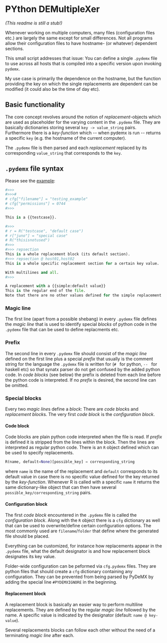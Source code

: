 # PYthon DEMultipleXer
*(This readme is still a stub!)*

Whenever working on multiple computers, many files (configuration files etc.)
are largely the same except for small differences. Not all programs allow their
configuration files to have hostname- (or whatever) dependent sections.

This small script addresses that issue: You can define a single `.pydemx` file
to use across all hosts that is compiled into a specific version upon invoking
`pydemx`.

My use case is primarily the dependence on the hostname, but the function
providing the key on which the single replacements are dependent can be
modified (it could also be the time of day etc).

## Basic functionality

The core concept revolves around the notion of *replacement*-objects which are
used as placeholder for the varying content in the `.pydemx` file. They are
basically dictionaries storing several `key -> value_string` pairs. Furthermore
there is a *key-function* which -- when pydemx is run -- returns a specific
`key` (e.g. the hostname of the current computer).

The `.pydemx` file is then parsed and each *replacement* replaced by its
corresponding `value_string` that corresponds to the `key`.

## `.pydemx` file syntax

Please see the [example](example/simple.pydemx):
```python
#>>>
#>>># 
# cfg["filename"] = "testing_example"
# cfg["permissions"] = 0744
#>>>

This is a {{testcase}}.

#>>>
# r = R("testcase", "default case")
# r["juno"] = "special case"
# R("thisisnotused")
#>>>
#>>> repsection
This is a whole replacement block (its default section).
#>>> repsection @ host01,host02
This is a whole specific replacement section for a certain key value.

With multilines and all.
#>>>

A replacement with a {{simple:default value}}
This is the regular end of the file.
Note that there are no other values defined for the simple replacement.

```

### Magic line

The first line (apart from a possible shebang) in every `.pydemx` file defines
the *magic line* that is used to identify special *blocks* of python code in the
`.pydemx` file that can be used to define replacments etc.

### Prefix

The second line in every `.pydemx` file should consist of the *magic line*
defined on the first line plus a special *prefix* that usually is the comment
string for the language the `.pydemx` file is written for (`# ` for python, `-- `
for haskell etc) so that synatx parser do not get confused by the added python
code. In *code blocks* (see below) the prefix is deleted from each line before
the python code is interpreted.
If no *prefix* is desired, the second line can be omitted.

### Special blocks

Every two *magic line*s define a *block*: There are *code block*s and
*replacement block*s. The very first *code block* is the *configuration block*.

#### Code block

Code blocks are plain python code interpreted when the file is read. If *prefix*
is defined it is stripped from the lines within the block. Then the lines are
interpreted as regular python code. There is an `R` object defined which can be
used to specify replacements.

```python
R(name, default=None)[possible_key] = corresponding_string
```

where `name` is the name of the replacement and `default` corresponds to
its default value in case there is no specific value defined for the key
returned by the *key-function*. Whenever R is called with a specific `name`
it returns the same dictionary-like object that can then have several
`possible_key/corresponding_string` pairs.

#### Configuration block

The first *code block* encountered in the `.pydemx` file is called the
*configuration block*. Along with the `R` object there is a `cfg` dictionary as
well that can be used to overwrite/define certain configuration options. The
most commonly used are `filename`/`folder` that define where the generated file
should be placed.

Everything can be customized, for instance how replacements appear in the
`.pydemx` file, what the default designator is and how replacement block
designates its key value.

Folder-wide configuration can be peformed via `cfg.pydemx` files. They are
python files that should create a `cfg` dictionary containing any
configuration. They can be prevented from being parsed by PyDeMX by adding the
special line `#PYDEMXIGNORE` in the beginning.

#### Replacement block

A replacement block is basically an easier way to perform multiline
replacements. They are defined by the regular *magic line* followed by the
name. A specific value is indicated by the designator (default: `name @
key-value`).

Several replacements blocks can follow each other without the need of a
terminating *magic line* after each.

